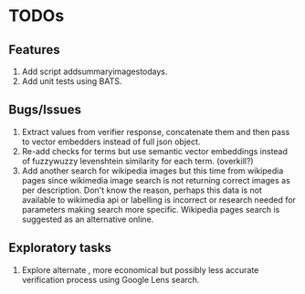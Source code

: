 # TODOs

## Features

1. Add script addsummaryimagestodays.
1. Add unit tests using BATS.

## Bugs/Issues

1. Extract values from verifier response, concatenate them and then pass to vector embedders instead of full json object.
2. Re-add checks for terms but use semantic vector embeddings instead of fuzzywuzzy levenshtein similarity for each term. (overkill?)
3. Add another search for wikipedia images but this time from wikipedia pages since wikimedia image search is not returning correct images as per description. Don't know the reason, perhaps this data is not available to wikimedia api or labelling is incorrect or research needed for parameters making search more specific. Wikipedia pages search is suggested as an alternative online.

## Exploratory tasks

1. Explore alternate , more economical but possibly less accurate verification process using Google Lens search.
